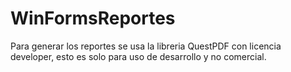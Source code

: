 # WinFormsReportes

Para generar los reportes se usa la libreria QuestPDF con licencia developer, esto es solo para uso de desarrollo y no comercial.
